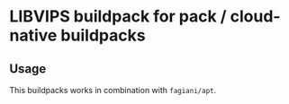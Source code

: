 # LIBVIPS buildpack for pack / cloud-native buildpacks

## Usage
This buildpacks works in combination with `fagiani/apt`.
